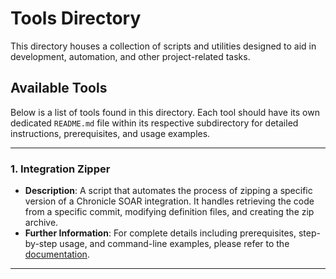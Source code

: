 # Tools Directory

This directory houses a collection of scripts and utilities designed to aid in development, automation, and other project-related tasks.

## Available Tools

Below is a list of tools found in this directory. Each tool should have its own dedicated `README.md` file within its respective subdirectory for detailed instructions, prerequisites, and usage examples.

---

### 1. Integration Zipper

*   **Description**: A script that automates the process of zipping a specific version of a Chronicle SOAR integration. It handles retrieving the code from a specific commit, modifying definition files, and creating the zip archive.
*   **Further Information**: For complete details including prerequisites, step-by-step usage, and command-line examples, please refer to the [documentation](./zip_integration_by_version/README.md).

---
